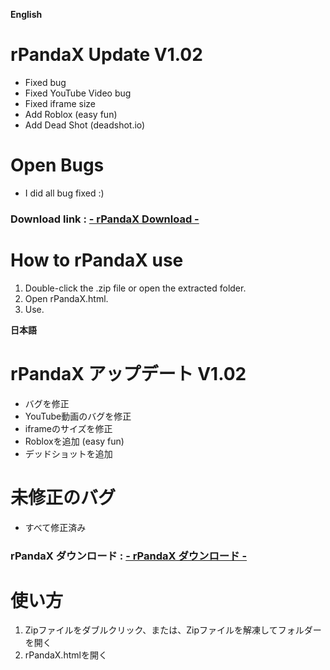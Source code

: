 **English**
# rPandaX Update V1.02
- Fixed bug
- Fixed YouTube Video bug
- Fixed iframe size
- Add Roblox (easy fun)
- Add Dead Shot (deadshot.io)
# Open Bugs
- I did all bug fixed :)
### Download link : [- rPandaX Download -](https://dl.tool.tapioka-site.f5.si/rPandaX.zip)
# How to rPandaX use
1. Double-click the .zip file or open the extracted folder.
2. Open rPandaX.html.
3. Use.

**日本語**
# rPandaX アップデート V1.02
- バグを修正
- YouTube動画のバグを修正
- iframeのサイズを修正
- Robloxを追加 (easy fun)
- デッドショットを追加
# 未修正のバグ
- すべて修正済み
### rPandaX ダウンロード : [- rPandaX ダウンロード -](https://dl.tool.tapioka-site.f5.si/rPandaX.zip)
# 使い方
1. Zipファイルをダブルクリック、または、Zipファイルを解凍してフォルダーを開く
2. rPandaX.htmlを開く

